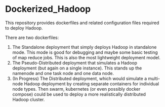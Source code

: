 # Dockerized_Hadoop

This repository provides dockerfiles and related configuration files required to deploy Hadoop. 

There are two dockerfiles:
1. The Standalone deployment that simply deploys Hadoop in standalone mode.  This mode is good for debugging and maybe some basic testing of map reduce jobs.  This is also the most lightweight deployment model.
2. The Pseudo-Distributed deployment that simulates a Hadoop deployment (but again on a single instance).  This stands up the namenode and one task node and one data node.  
3. (In Progress) The Distributed deployment, which would simulate a multi-node Hadoop deployment by creating separate containers for individual node types.  Then swarm, kubernetes (or even possibly docker compose) could be used to deploy a more realistically distributed Hadoop cluster. 

